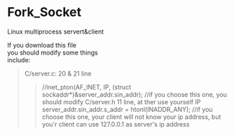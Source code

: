 # Fork_Socket
Linux multiprocess servert&client

If you download this file  
you should modify some things  
include:  
>C/server.c:   20 & 21 line  
>>//inet_pton(AF_INET, IP, (struct sockaddr*)&server_addr.sin_addr);    //if you choose this one, you should modify C/server.h 11 line, at ther use yourself IP        
>>server_addr.sin_addr.s_addr = htonl(INADDR_ANY);  //if you choose this one, your client will not know your ip address, but you'r client can use 127.0.0.1 as server's ip address  
